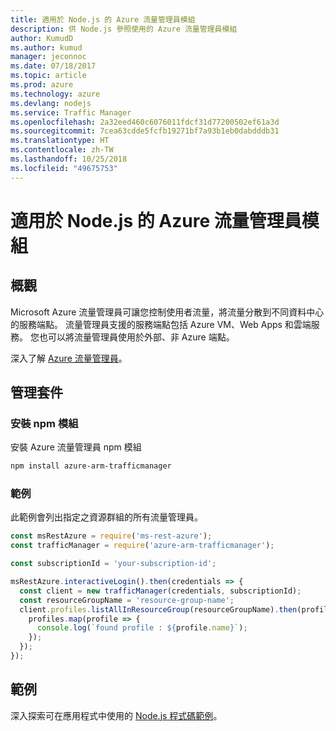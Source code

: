 ```yaml
---
title: 適用於 Node.js 的 Azure 流量管理員模組
description: 供 Node.js 參照使用的 Azure 流量管理員模組
author: KumudD
ms.author: kumud
manager: jeconnoc
ms.date: 07/18/2017
ms.topic: article
ms.prod: azure
ms.technology: azure
ms.devlang: nodejs
ms.service: Traffic Manager
ms.openlocfilehash: 2a32eed460c6076011fdcf31d77200502ef61a3d
ms.sourcegitcommit: 7cea63cdde5fcfb19271bf7a93b1eb0dabdddb31
ms.translationtype: HT
ms.contentlocale: zh-TW
ms.lasthandoff: 10/25/2018
ms.locfileid: "49675753"
---
```

# <a name="azure-traffic-manager-modules-for-nodejs"></a>適用於 Node.js 的 Azure 流量管理員模組

## <a name="overview"></a>概觀

Microsoft Azure 流量管理員可讓您控制使用者流量，將流量分散到不同資料中心的服務端點。 流量管理員支援的服務端點包括 Azure VM、Web Apps 和雲端服務。 您也可以將流量管理員使用於外部、非 Azure 端點。

深入了解 [Azure 流量管理員](https://docs.microsoft.com/azure/traffic-manager/traffic-manager-overview)。

## <a name="management-package"></a>管理套件

### <a name="install-the-npm-module"></a>安裝 npm 模組

安裝 Azure 流量管理員 npm 模組

```bash
npm install azure-arm-trafficmanager
```

### <a name="example"></a>範例

此範例會列出指定之資源群組的所有流量管理員。

```javascript
const msRestAzure = require('ms-rest-azure');
const trafficManager = require('azure-arm-trafficmanager');

const subscriptionId = 'your-subscription-id';

msRestAzure.interactiveLogin().then(credentials => {
  const client = new trafficManager(credentials, subscriptionId);
  const resourceGroupName = 'resource-group-name';
  client.profiles.listAllInResourceGroup(resourceGroupName).then(profiles => {
    profiles.map(profile => {
      console.log(`found profile : ${profile.name}`);
    });
  });
});
```

## <a name="samples"></a>範例

深入探索可在應用程式中使用的 [Node.js 程式碼範例](https://azure.microsoft.com/resources/samples/?platform=nodejs)。
